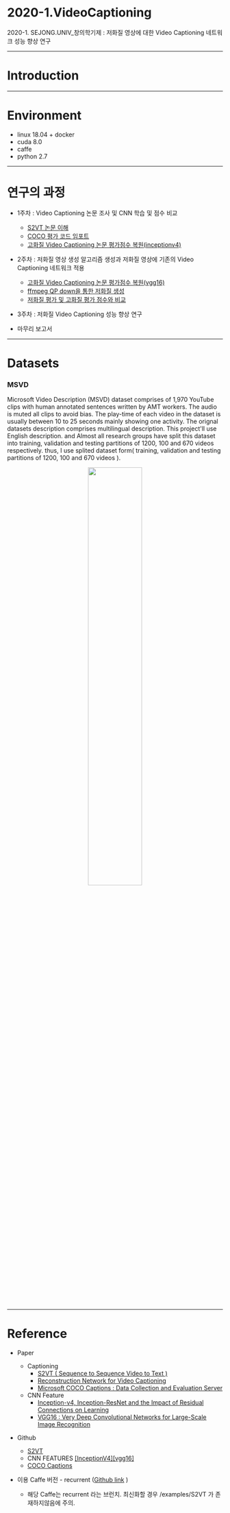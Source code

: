 # 2020-1.VideoCaptioning
2020-1. SEJONG.UNIV_창의학기제 : 저화질 영상에 대한 Video Captioning 네트워크 성능 향상 연구

---
# Introduction 
---
# Environment

- linux 18.04 + docker
- cuda 8.0
- caffe
- python 2.7

---

# 연구의 과정

- 1주차 : Video Captioning 논문 조사 및 CNN 학습 및 점수 비교
    - [S2VT 논문 이해](https://github.com/chldydgh4687/2020-1.VideoCaptioning/wiki/%5B-S2VT-%5D-Sequence-to-Sequence-Video-to-Text)
    - [COCO 평가 코드 임포트](https://github.com/chldydgh4687/2020-1.VideoCaptioning/wiki/COCO-%ED%8F%89%EA%B0%80-%EC%BD%94%EB%93%9C-%EC%9E%84%ED%8F%AC%ED%8A%B8-%EB%B0%8F-%EA%B3%A0%ED%99%94%EC%A7%88-Video-Captioning-%EB%85%BC%EB%AC%B8-%ED%8F%89%EA%B0%80%EC%A0%90%EC%88%98-%EB%B3%B5%EC%9B%90(inception_v4))
    - [고화질 Video Captioning 논문 평가점수 복원(inceptionv4)](https://github.com/chldydgh4687/2020-1.VideoCaptioning/wiki/%EA%B3%A0%ED%99%94%EC%A7%88-Video-Captioning-%EB%85%BC%EB%AC%B8-%ED%8F%89%EA%B0%80%EC%A0%90%EC%88%98-%EB%B3%B5%EC%9B%90)

- 2주차 : 저화질 영상 생성 알고리즘 생성과 저화질 영상에 기존의 Video Captioning 네트워크 적용
    - [고화질 Video Captioning 논문 평가점수 복원(vgg16)](https://github.com/chldydgh4687/2020-1.VideoCaptioning/wiki/%EA%B3%A0%ED%99%94%EC%A7%88-Video-Captioning-%EB%85%BC%EB%AC%B8-%ED%8F%89%EA%B0%80%EC%A0%90%EC%88%98-%EB%B3%B5%EC%9B%90)
    - [ffmpeg QP down을 통한 저화질 생성](https://github.com/chldydgh4687/2020-1.VideoCaptioning/wiki/ffmpeg-QP-down%EC%9D%84-%ED%86%B5%ED%95%9C-%EC%A0%80%ED%99%94%EC%A7%88-%EC%98%81%EC%83%81-%EC%83%9D%EC%84%B1)
    - [저화질 평가 및 고화질 평가 점수와 비교]()
- 3주차 : 저화질 Video Captioning 성능 향상 연구

- 마무리 보고서


---

# Datasets 

### MSVD

Microsoft Video Description (MSVD) dataset comprises of 1,970 YouTube clips with human annotated sentences written by AMT workers. The audio is muted all clips to avoid bias.
The play-time of each video in the dataset is usually between 10 to 25 seconds mainly showing one activity. The orignal datasets description comprises multilingual description. This project'll use English description. and Almost all research groups have split this dataset into training, validation and testing partitions of 1200, 100 and 670 videos respectively. thus, I use splited dataset form( training, validation and testing partitions of 1200, 100 and 670 videos ).

<p align="center"><img src="https://github.com/chldydgh4687/2020-1.VideoCaptioning/blob/master/pic/msvd_sample.PNG?raw=true" width="50%">

---

# Reference

- Paper  
    - Captioning
        - [S2VT ( Sequence to Sequence Video to Text )](https://vsubhashini.github.io/s2vt.html)  
        - [Reconstruction Network for Video Captioning](https://arxiv.org/pdf/1504.00325.pdf)  
        - [Microsoft COCO Captions : Data Collection and Evaluation Server](https://arxiv.org/pdf/1803.11438.pdf)  
    - CNN Feature
        - [Inception-v4, Inception-ResNet and the Impact of Residual Connections on Learning](https://arxiv.org/pdf/1602.07261.pdf)
        - [VGG16 : Very Deep Convolutional Networks for Large-Scale Image Recognition](https://arxiv.org/pdf/1409.1556.pdf%20http://arxiv.org/abs/1409.1556.pdf)
  
- Github  
    - [S2VT](https://github.com/vsubhashini/caffe/tree/recurrent/examples/s2vt)
    - CNN FEATURES [[InceptionV4]](https://github.com/hobincar/pytorch-video-feature-extractor)[[vgg16]](https://github.com/YiyongHuang/S2VT)
    - [COCO Captions](https://github.com/salaniz/pycocoevalcap)
  
- 이용 Caffe 버전 - recurrent ([Github link](https://github.com/vsubhashini/caffe/tree/recurrent/examples/s2vt) )
    - 해당 Caffe는 recurrent 라는 브런치. 최신화할 경우 /examples/S2VT 가 존재하지않음에 주의.
